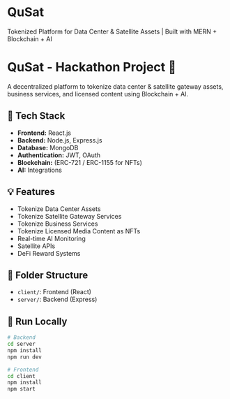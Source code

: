 # QuSat
Tokenized Platform for Data Center &amp; Satellite Assets | Built with MERN + Blockchain + AI

# QuSat - Hackathon Project 🚀

A decentralized platform to tokenize data center & satellite gateway assets, business services, and licensed content using Blockchain + AI.

## 🧱 Tech Stack

- **Frontend:** React.js
- **Backend:** Node.js, Express.js
- **Database:** MongoDB
- **Authentication:** JWT, OAuth
- **Blockchain:** (ERC-721 / ERC-1155 for NFTs)
- **AI:** Integrations

## 💡 Features

- Tokenize Data Center Assets
- Tokenize Satellite Gateway Services
- Tokenize Business Services
- Tokenize Licensed Media Content as NFTs
- Real-time AI Monitoring
- Satellite APIs
- DeFi Reward Systems

## 📁 Folder Structure

- `client/`: Frontend (React)
- `server/`: Backend (Express)

## 🚀 Run Locally

```bash
# Backend
cd server
npm install
npm run dev

# Frontend
cd client
npm install
npm start

